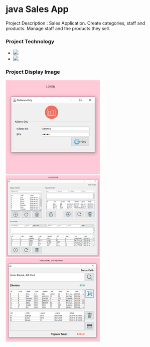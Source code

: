 # java Sales App
Project Description : 
Sales Application. Create categories, staff and products. Manage staff and the products they sell.

### Project Technology
- ![](https://cdn1.iconfinder.com/data/icons/hawcons/32/699239-icon-13-file-java-48.png )
- ![](https://cdn1.iconfinder.com/data/icons/hawcons/32/699251-icon-24-file-sql-48.png)

### Project Display Image

<p>
  
<a href="https://github.com/bernaceliikk/java_sales_app/blob/master/screens/LOGIN.png">
<img src="https://github.com/bernaceliikk/java_sales_app/blob/master/screens/LOGIN.png" width="300" style="max-width:100%;"></a>

<a href="https://github.com/bernaceliikk/java_sales_app/blob/master/screens/DASHBOARD.png" target="_blank">
<img src="https://github.com/bernaceliikk/java_sales_app/blob/master/screens/DASHBOARD.png" width="300" style="max-width:100%;"></a>

<a href="https://github.com/bernaceliikk/java_sales_app/blob/master/screens/PERSONNEL%20DASHBOARD.png">
<img src="https://github.com/bernaceliikk/java_sales_app/blob/master/screens/PERSONNEL%20DASHBOARD.png" width="300" style="max-width:100%;"></a>

</p>

